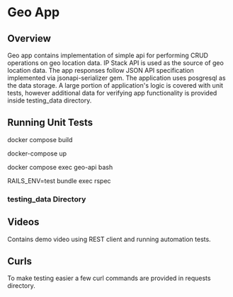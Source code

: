 # Geo App
## Overview
Geo app contains implementation of simple api for performing CRUD operations on geo location data. IP Stack API is used as the source of geo location data. The app responses follow JSON API specification implemented via jsonapi-serializer gem. The application uses posgresql as the data storage. A large portion of application's logic is covered with unit tests, however additional data for verifying app functionality is provided inside testing_data directory.

## Running Unit Tests
docker compose build

docker-compose up

docker compose exec geo-api bash

RAILS_ENV=test bundle exec rspec

### testing_data Directory
## Videos
Contains demo video using REST client and running automation tests.

## Curls
To make testing easier a few curl commands are provided in requests directory.
